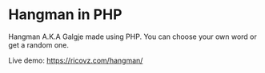 # Hangman in PHP
Hangman A.K.A Galgje made using PHP. You can choose your own word or get a random one.

Live demo: 
https://ricovz.com/hangman/
